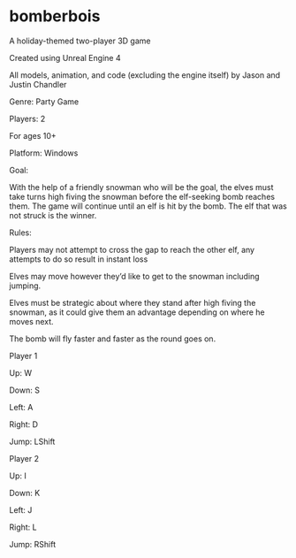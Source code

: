 # bomberbois
A holiday-themed two-player 3D game

Created using Unreal Engine 4

All models, animation, and code (excluding the engine itself) by Jason and Justin Chandler

Genre: Party Game

Players: 2

For ages 10+

Platform: Windows

Goal:

With the help of a friendly snowman who will be the goal, the elves must take turns high fiving the snowman before the elf-seeking bomb reaches them. The game will continue until an elf is hit by the bomb. The elf that was not struck is the winner.

Rules:

Players may not attempt to cross the gap to reach the other elf, any attempts to do so result in instant loss

Elves may move however they’d like to get to the snowman including jumping.

Elves must be strategic about where they stand after high fiving the snowman, as it could give them an advantage depending on where he moves next.

The bomb will fly faster and faster as the round goes on.

Player 1

Up:     W

Down:   S

Left:   A

Right:  D

Jump:   LShift

Player 2

Up: I

Down: K

Left: J

Right: L

Jump: RShift
